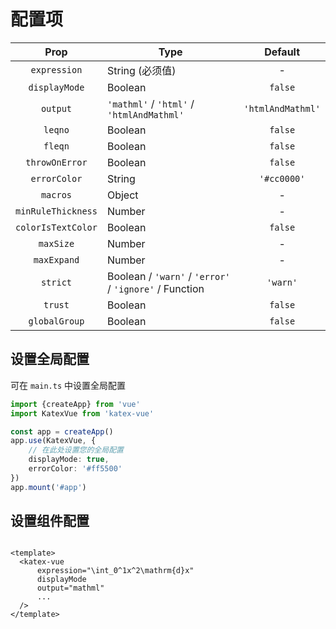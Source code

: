 # 配置项

|        Prop        | Type                                                   |      Default      |
|:------------------:|--------------------------------------------------------|:-----------------:|
|    `expression`    | String (必须值)                                           |         -         |
|   `displayMode`    | Boolean                                                |      `false`      |
|      `output`      | `'mathml'` / `'html'` / `'htmlAndMathml'`              | `'htmlAndMathml'` |
|      `leqno`       | Boolean                                                |      `false`      |
|      `fleqn`       | Boolean                                                |      `false`      |
|   `throwOnError`   | Boolean                                                |      `false`      |
|    `errorColor`    | String                                                 |    `'#cc0000'`    |
|      `macros`      | Object                                                 |         -         |
| `minRuleThickness` | Number                                                 |         -         |
| `colorIsTextColor` | Boolean                                                |      `false`      |
|     `maxSize`      | Number                                                 |         -         |
|    `maxExpand`     | Number                                                 |         -         |
|      `strict`      | Boolean / `'warn'` / `'error'` / `'ignore'` / Function |     `'warn'`      |
|      `trust`       | Boolean                                                |      `false`      |
|   `globalGroup`    | Boolean                                                |      `false`      |

## 设置全局配置

可在 `main.ts` 中设置全局配置

```ts
import {createApp} from 'vue'
import KatexVue from 'katex-vue'

const app = createApp()
app.use(KatexVue, {
    // 在此处设置您的全局配置
    displayMode: true,
    errorColor: '#ff5500'
})
app.mount('#app')
```

## 设置组件配置

```vue

<template>
  <katex-vue
      expression="\int_0^1x^2\mathrm{d}x"
      displayMode
      output="mathml"
      ...
  />
</template>
```
